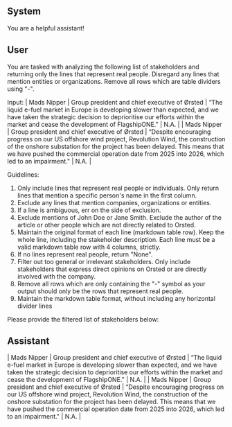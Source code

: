 ## System

You are a helpful assistant!

## User


You are tasked with analyzing the following list of stakeholders and returning only the lines that represent real people. Disregard any lines that mention entities or organizations. Remove all rows which are table dividers using "-".

Input:
| Mads Nipper | Group president and chief executive of Ørsted | “The liquid e-fuel market in Europe is developing slower than expected, and we have taken the strategic decision to deprioritise our efforts within the market and cease the development of FlagshipONE." | N.A. |
| Mads Nipper | Group president and chief executive of Ørsted | “Despite encouraging progress on our US offshore wind project, Revolution Wind, the construction of the onshore substation for the project has been delayed. This means that we have pushed the commercial operation date from 2025 into 2026, which led to an impairment." | N.A. |

Guidelines:
1. Only include lines that represent real people or individuals. Only return lines that mention a specific person's name in the first column.
2. Exclude any lines that mention companies, organizations or entities.
3. If a line is ambiguous, err on the side of exclusion.
4. Exclude mentions of John Doe or Jane Smith. Exclude the author of the article or other people which are not directly related to Orsted.
5. Maintain the original format of each line (markdown table row). Keep the whole line, including the stakeholder description. Each line must be a valid markdown table row with 4 columns, strictly.
6. If no lines represent real people, return "None".
7. Filter out too general or irrelevant stakeholders. Only include stakeholders that express direct opinions on Orsted or are directly involved with the company.
8. Remove all rows which are only containing the "-" symbol as your output should only be the rows that represent real people.
9. Maintain the markdown table format, without including any horizontal divider lines

Please provide the filtered list of stakeholders below:
        

## Assistant

| Mads Nipper | Group president and chief executive of Ørsted | “The liquid e-fuel market in Europe is developing slower than expected, and we have taken the strategic decision to deprioritise our efforts within the market and cease the development of FlagshipONE." | N.A. |
| Mads Nipper | Group president and chief executive of Ørsted | “Despite encouraging progress on our US offshore wind project, Revolution Wind, the construction of the onshore substation for the project has been delayed. This means that we have pushed the commercial operation date from 2025 into 2026, which led to an impairment." | N.A. |

